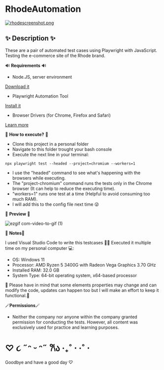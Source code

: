 # RhodeAutomation

[![rhodescreenshot.png](https://i.postimg.cc/KYVBzwjx/rhodescreenshot.png)](https://postimg.cc/TyVpNkn4)

## ✨ Description ✨ ##
These are a pair of automated test cases using Playwright with JavaScript. 
Testing the e-commerce site of the Rhode brand.

 🔊 **Requirements** 🔊
- Node.JS, server environment

[Download it](https://nodejs.org/en)
- Playwright Automation Tool

[Install it](https://playwright.dev/docs/intro)
- Browser Drivers (for Chrome, Firefox and Safari)

[Learn more](https://playwright.dev/docs/browsers#install-browsers)

 💭 **How to execute?** 💭 
- Clone this project in a personal folder
- Navigate to this folder trought your bash console
- Execute the next line in your terminal: 
```console
npx playwright test --headed --project=chromium --workers=1
```
- I use the "headed" command to see what's happening with the browsers while executing.
- The "project-chromium" command runs the tests only in the Chrome browser (It can help to reduce the executing time).
- "workers=1" runs one test at a time (Helpful to avoid consuming too much RAM).
- I will add this to the config file next time 😜

 💫 **Preview** 👀

![ezgif com-video-to-gif (1)](https://github.com/bianpiovano/RhodeAutomation/assets/85644669/fa65aa11-26f3-47f9-a547-f8888b37a3ff)

📜 **Notes**📜

I used Visual Studio Code to write this testcases 👌🏼
Executed it multiple time on my personal computer 💻:

- OS: Windows 11 
- Processor: AMD Ryzen 5 3400G with Radeon Vega Graphics 3.70 GHz
- Installed RAM: 32.0 GB
- System Type: 64-bit operating system, x64-based processor

🎀 Please have in mind that some elements properties may change and can modify the code, updates can happen too but I will make an effort to keep it functional.🎀

🪄**Permissions**🪄
- Neither the company nor anyone within the company granted permission for conducting the tests. However, all content was exclusively used for practice and learning purposes.


# ♡  ૮  ˶ᵔ ᵕ ᵔ˶ 𐙚ა ‧₊˚ ⋅ ‧˚ ⋅ 
 Goodbye and have a good day ♡
